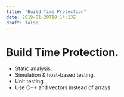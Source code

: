 ```yaml
---
title: "Build Time Protection"
date: 2019-01-20T19:14:13Z
draft: false
---
```



Build Time Protection.
======================
- Static analysis.
- Simulation & host-based testing.
- Unit testing.
- Use C++ and vectors instead of arrays.
